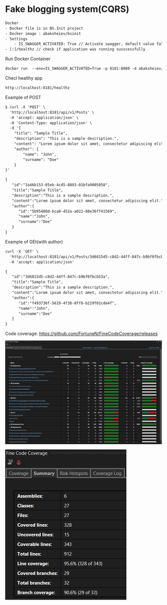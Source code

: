 # Fake blogging system(CQRS)

```html
Docker
- Docker file is in BS.Init project
- Docker image : abaksheiev/bsinit
- Settings
	- IS_SWAGGER_ACTIVATED: True // Activate swagger, default value false
- [:]/healthz // check if application was running susscessfully
```

Run Docker Container
```html
docker run  --env=IS_SWAGGER_ACTIVATED=True -p 8181:8080 -d abaksheiev/bsinit:latest
```

Checl healthy app
```html
http://localhost:8181/healthz
```

Example of POST
```html
$ curl -X 'POST' \
  'http://localhost:8181/api/v1/Posts' \
  -H 'accept: application/json' \
  -H 'Content-Type: application/json' \
  -d '{
    "title": "Sample Title",
    "description": "This is a sample description.",
    "content": "Lorem ipsum dolor sit amet, consectetur adipiscing elit.",
    "author": {
        "name": "John",
        "surname": "Doe"
    }
}'
```

```html
{
   "id":"3a46b153-05eb-4cd5-8893-01bfa9005858",
   "title":"Sample Title",
   "description":"This is a sample description.",
   "content":"Lorem ipsum dolor sit amet, consectetur adipiscing elit.",
   "author":{
      "id":"5b95480d-bca8-452a-a022-88e36ff41569",
      "name":"John",
      "surname":"Doe"
   }
}
```

Example of GEt(with author)

```html
curl -X 'GET' \
  'http://localhost:8181/api/v1/Posts/3d6815d5-c8d2-44ff-847c-b9bf0fbcb53a?ai=true' \
  -H 'accept: application/json'
```

```html
{
   "id":"3d6815d5-c8d2-44ff-847c-b9bf0fbcb53a",
   "title":"Sample Title",
   "description":"This is a sample description.",
   "content":"Lorem ipsum dolor sit amet, consectetur adipiscing elit.",
   "author":{
      "id":"f493730f-5619-4f38-8ff8-b219f01cde4f",
      "name":"John",
      "surname":"Doe"
   }
}
```

Code coverage: https://github.com/FortuneN/FineCodeCoverage/releases

![Coverage](https://github.com/abaksheiev/BS/blob/master/imgs/Coverage.png)

![Summary](https://github.com/abaksheiev/BS/blob/master/imgs/Summary.png)
